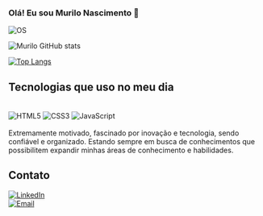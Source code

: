 ### Olá! Eu sou Murilo Nascimento 👋

![OS](https://img.shields.io/badge/Windows-0078D6?style=for-the-badge&logo=windows&logoColor=white)


![Murilo GitHub stats](https://github-readme-stats.vercel.app/api?username=murilonicemento&show_icons=true&theme=radical)

[![Top Langs](https://github-readme-stats.vercel.app/api/top-langs/?username=murilonicemento)](https://github.com/anuraghazra/github-readme-stats)

## Tecnologias que uso no meu dia


<div style = "display: Inline_block"><br>
  <img align="center" alt="HTML5" src="https://img.shields.io/badge/HTML5-E34F26?style=for-the-badge&logo=html5&logoColor=white">
  <img align="center" alt="CSS3" src="https://img.shields.io/badge/CSS3-1572B6?style=for-the-badge&logo=css3&logoColor=white">
  <img align="center" alt="JavaScript" src="https://img.shields.io/badge/JavaScript-323330?style=for-the-badge&logo=javascript&logoColor=F7DF1E">
</div><br>
Extremamente motivado, fascinado por inovação e tecnologia, sendo confiável e organizado. Estando sempre em busca de conhecimentos que possibilitem expandir minhas áreas de conhecimento e habilidades.<br>


## Contato<br>

[![LinkedIn](https://img.shields.io/badge/LinkedIn-0077B5?style=for-the-badge&logo=linkedin&logoColor=white)](https://linkedin.com/in/murilo-nascimento-boa-morte-415b3a221)<br>
[![Email](https://img.shields.io/badge/Microsoft_Outlook-0078D4?style=for-the-badge&logo=microsoft-outlook&logoColor=white)](mailto:murilo_nascimento22@outlook.com)
